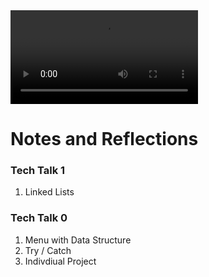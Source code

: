 <div id="video_wrapper">
  <video autoplay loop>
      <source src="https://drive.google.com/uc?export=view&id=1vEEQAHEQNWlZYUpMbfz9t8MYNVgxwoes" type="video/mp4">
  </video>
</div>

# Notes and Reflections
### Tech Talk 1
1. Linked Lists
### Tech Talk 0
1. Menu with Data Structure
2. Try / Catch
3. Indivdiual Project
